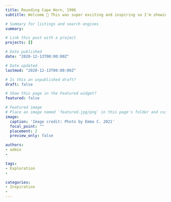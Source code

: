 ```yaml
---
title: Rounding Cape Horn, 1996
subtitle: Welcome 👋 This was super exciting and inspiring so I'm showing it here. 

# Summary for listings and search engines
summary: 

# Link this post with a project
projects: []

# Date published
date: "2020-12-13T00:00:00Z"

# Date updated
lastmod: "2020-12-13T00:00:00Z"

# Is this an unpublished draft?
draft: false

# Show this page in the Featured widget?
featured: false

# Featured image
# Place an image named `featured.jpg/png` in this page's folder and customize its options here.
image:
  caption: 'Image credit: Photo by Emma C. 2021'
  focal_point: ""
  placement: 2
  preview_only: false

authors:
- admin
- 

tags:
- Exploration
- 

categories:
- Inspiration
- 
---
```


